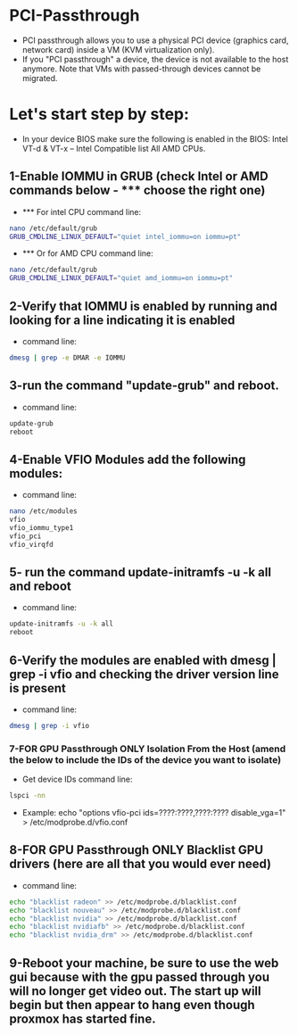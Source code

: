# PCI-Passthrough
* PCI passthrough allows you to use a physical PCI device (graphics card, network card) inside a VM (KVM virtualization only).
* If you "PCI passthrough" a device, the device is not available to the host anymore. Note that VMs with passed-through devices cannot be migrated.
# Let's start step by step:
* In your device BIOS make sure the following is enabled in the BIOS: Intel VT-d & VT-x – Intel Compatible list All AMD CPUs.
## 1-Enable IOMMU in GRUB (check Intel or AMD commands below - *** choose the right one)
* *** For intel CPU command line: 
```bash
nano /etc/default/grub
GRUB_CMDLINE_LINUX_DEFAULT="quiet intel_iommu=on iommu=pt"
```
* *** Or for AMD CPU command line:
```bash
nano /etc/default/grub
GRUB_CMDLINE_LINUX_DEFAULT="quiet amd_iommu=on iommu=pt"
```
## 2-Verify that IOMMU is enabled by running and looking for a line indicating it is enabled
* command line:
```bash
dmesg | grep -e DMAR -e IOMMU
```
## 3-run the command "update-grub" and reboot.
* command line:
```bash
update-grub
reboot
```
## 4-Enable VFIO Modules add the following modules:
* command line:
```bash
nano /etc/modules
vfio
vfio_iommu_type1
vfio_pci
vfio_virqfd
```
## 5- run the command update-initramfs -u -k all and reboot
* command line:
```bash
update-initramfs -u -k all
reboot
```
## 6-Verify the modules are enabled with dmesg | grep -i vfio and checking the driver version line is present
* command line:
```bash
dmesg | grep -i vfio
```
### 7-**FOR GPU Passthrough ONLY** Isolation From the Host (amend the below to include the IDs of the device you want to isolate)
* Get device IDs command line:
```bash
lspci -nn
```
* Example:
echo "options vfio-pci ids=????:????,????:???? disable_vga=1" > /etc/modprobe.d/vfio.conf
## 8-**FOR GPU Passthrough ONLY** Blacklist GPU drivers (here are all that you would ever need)
* command line:
```bash
echo "blacklist radeon" >> /etc/modprobe.d/blacklist.conf 
echo "blacklist nouveau" >> /etc/modprobe.d/blacklist.conf 
echo "blacklist nvidia" >> /etc/modprobe.d/blacklist.conf 
echo "blacklist nvidiafb" >> /etc/modprobe.d/blacklist.conf
echo "blacklist nvidia_drm" >> /etc/modprobe.d/blacklist.conf 
```
## 9-Reboot your machine, be sure to use the web gui because with the gpu passed through you will no longer get video out. The start up will begin but then appear to hang even though proxmox has started fine.
